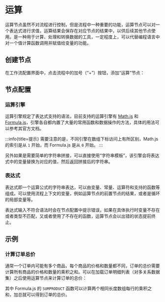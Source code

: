 # 运算

运算节点虽然不对流程进行控制，但是流程中一种重要的功能，运算节点可以对一个表达式进行求值，运算结果会保存在对应节点的结果中，以供后续其他节点使用。是一种用于计算、处理和转换数据的工具，一定程度上，可以代替编程语言中对一个值计算函数调用并赋值给变量的功能。

## 创建节点

在工作流配置界面中，点击流程中的加号（“+”）按钮，添加“运算”节点：

<!-- ![运算节点_添加] -->
<!-- TODO: 插入图片 -->

## 节点配置

<!-- ![运算节点_节点配置] -->
<!-- TODO: 插入图片 -->

### 运算引擎

运算引擎规定了表达式支持的语法，目前支持的运算引擎有 [Math.js](https://mathjs.org/) 和 [Formula.js](https://formulajs.info/)，引擎各自都内置了大量的常用函数和数据操作的方法，具体的用法可以参考其官方文档。

:::info{title=提示}
需要注意的是，不同引擎在数组下标访问上有所区别，Math.js 的索引是从 `1` 开始，而 Formula.js 是从 `0` 开始。
:::

另外如果是需要简单的字符串拼接，可以直接使用“字符串模板”，该引擎会将表达式中的变量替换为对应的值，然后返回拼接后的字符串。

### 表达式

表达式即一个运算公式的字符串表达，可以由变量、常量、运算符和支持的函数等组成。可以使用流程上下文的变量，例如运算节点的前置节点的结果，或者是循环的局部变量等。

表达式输入不符合语法时会在节点配置中提示错误，如果在具体执行时变量不存在或者类型不匹配，又或者使用了不存在的函数，运算节点会以出错的状态提前终止。

## 示例

### 计算订单总价

通常一个订单内可能有多个商品，每个商品的价格和数量都不同，订单的总价需要计算所有商品的价格和数量的乘积之和。可以在加载订单明细列表（对多关系数据集）之后使用运算节点来计算订单的总价：

<!-- ![运算节点_示例_节点配置] -->
<!-- TODO: 插入图片 -->

其中 Formula.js 的 `SUMPRODUCT` 函数可以计算两个相同长度数组每行的乘积之和，加总就可以得到订单的总价。